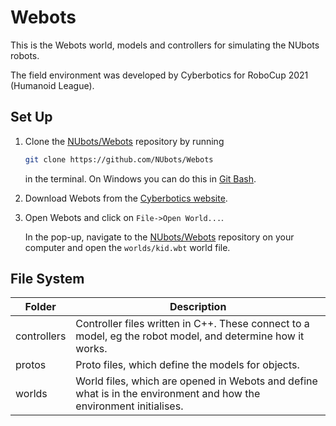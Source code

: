 # Webots

This is the Webots world, models and controllers for simulating the NUbots robots.

The field environment was developed by Cyberbotics for RoboCup 2021 (Humanoid League). 

## Set Up

1. Clone the [NUbots/Webots](https://github.com/NUbots/Webots/) repository by running

    ```sh
    git clone https://github.com/NUbots/Webots
    ```

    in the terminal. On Windows you can do this in [Git Bash](https://gitforwindows.org/).

2. Download Webots from the [Cyberbotics website](https://cyberbotics.com/). 

3. Open Webots and click on `File->Open World...`. 

    In the pop-up, navigate to the [NUbots/Webots](https://github.com/NUbots/Webots/) repository on your computer and open the `worlds/kid.wbt` world file.

## File System

| Folder      | Description                                                                                                        |
| ----------- | ------------------------------------------------------------------------------------------------------------------ |
| controllers | Controller files written in C++. These connect to a model, eg the robot model, and determine how it works.         |
| protos      | Proto files, which define the models for objects.                                                                  |
| worlds      | World files, which are opened in Webots and define what is in the environment and how the environment initialises. |
